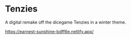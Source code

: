 # Tenzies
A digital remake off the dicegame Tenzies in a winter theme.


https://earnest-sunshine-bdff6e.netlify.app/
